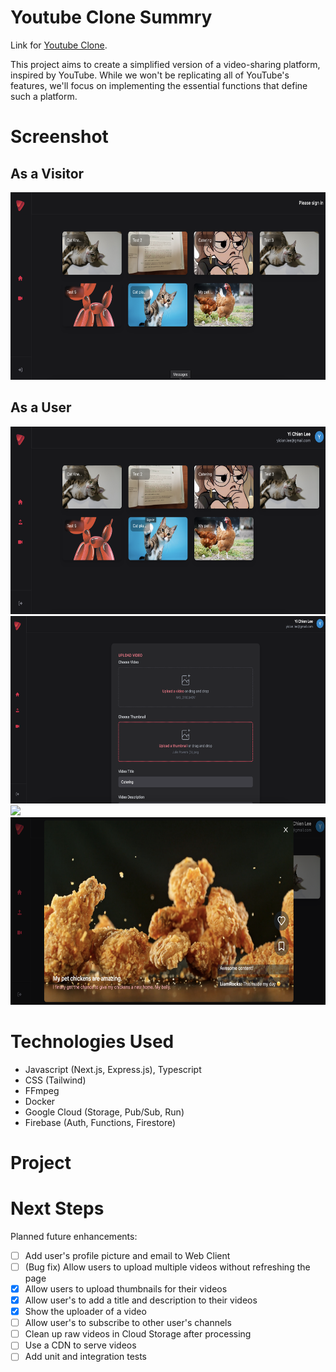 # Youtube Clone Summry 

Link for [Youtube Clone](https://yt-web-client-815323102848.us-central1.run.app/).

This project aims to create a simplified version of a video-sharing platform, inspired by YouTube. While we won't be replicating all of YouTube's features, we'll focus on implementing the essential functions that define such a platform.

# Screenshot
## As a Visitor
<p>
    <img src="./assets/img/landing.png" height="300">
</p>

## As a User
<p>
    <img src="./assets/img/login.png" height="300">
    <img src="./assets/img/upload.png" height="300">
    <img src="./assets/img/processsing.png" height="300">
    <img src="./assets/img/processed.png" height="300">
</p>

# Technologies Used
- Javascript (Next.js, Express.js), Typescript
- CSS (Tailwind)
- FFmpeg
- Docker
- Google Cloud (Storage, Pub/Sub, Run)
- Firebase (Auth, Functions, Firestore)

# Project


# Next Steps
Planned future enhancements:

 - [ ] Add user's profile picture and email to Web Client
 - [ ] (Bug fix) Allow users to upload multiple videos without refreshing the page
  - [x] Allow users to upload thumbnails for their videos
  - [x] Allow user's to add a title and description to their videos
  - [x] Show the uploader of a video
  - [ ] Allow user's to subscribe to other user's channels
  - [ ] Clean up raw videos in Cloud Storage after processing
  - [ ] Use a CDN to serve videos
  - [ ] Add unit and integration tests
